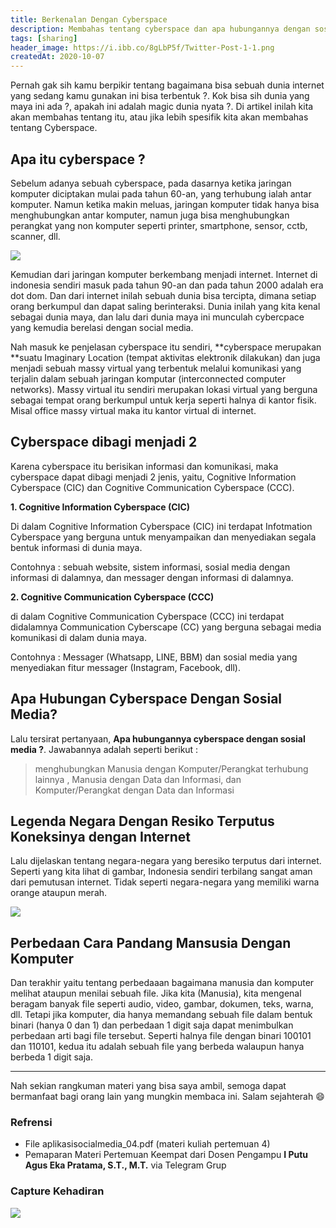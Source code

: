```yaml
---
title: Berkenalan Dengan Cyberspace
description: Membahas tentang cyberspace dan apa hubungannya dengan sosial media
tags: [sharing]
header_image: https://i.ibb.co/8gLbP5f/Twitter-Post-1-1.png
createdAt: 2020-10-07
---
```


<block-square>
    <template #text>
    Nama            : Alvin Maulana Rhusuli <br>
    NIM             : 2005551014 <br>
    Prodi           : Teknologi Informasi <br>
    Fakultas/Universitas  : Teknik/Universitas Udayana <br>
    Mata Kuliah     : Aplikasi Social Media (A) <br>
    Dosen           : I Putu Agus Eka Pratama, S.T.,M.T. <br>
    </template>
</block-square>

Pernah gak sih kamu berpikir tentang bagaimana bisa sebuah dunia internet yang sedang kamu gunakan ini bisa terbentuk ?. Kok bisa sih dunia yang maya ini ada ?, apakah ini adalah magic dunia nyata ?. Di artikel inilah kita akan membahas tentang itu, atau jika lebih spesifik kita akan membahas tentang Cyberspace.

## Apa itu cyberspace ?

Sebelum adanya sebuah cyberspace, pada dasarnya ketika jaringan komputer diciptakan mulai pada tahun 60-an, yang terhubung ialah antar komputer. Namun ketika makin meluas, jaringan komputer tidak hanya bisa menghubungkan antar komputer, namun juga bisa menghubungkan perangkat yang non komputer seperti printer, smartphone, sensor, cctb, scanner, dll.

![](https://i.ibb.co/6mzFH3z/image.png)

Kemudian dari jaringan komputer berkembang menjadi internet. Internet di indonesia sendiri masuk pada tahun 90-an dan pada tahun 2000 adalah era dot dom. Dan dari internet inilah sebuah dunia bisa tercipta, dimana setiap orang berkumpul dan dapat saling berinteraksi. Dunia inilah yang kita kenal sebagai dunia maya, dan lalu dari dunia maya ini munculah cybercpace yang kemudia berelasi dengan social media.

Nah masuk ke penjelasan cyberspace itu sendiri, **cyberspace merupakan **suatu Imaginary Location (tempat aktivitas elektronik dilakukan) dan juga menjadi sebuah massy virtual yang terbentuk melalui komunikasi yang terjalin dalam sebuah jaringan komputar (interconnected computer networks). Massy virtual itu sendiri merupakan lokasi virtual yang berguna sebagai tempat orang berkumpul untuk kerja seperti halnya di kantor fisik. Misal office massy virtual maka itu kantor virtual di internet.

## Cyberspace dibagi menjadi 2

Karena cyberspace itu berisikan informasi dan komunikasi, maka cyberspace dapat dibagi menjadi 2 jenis, yaitu, Cognitive Information Cyberspace (CIC) dan Cognitive Communication Cyberspace (CCC).

**1. Cognitive Information Cyberspace (CIC)**

Di dalam Cognitive Information Cyberspace (CIC) ini terdapat Infotmation Cyberspace yang berguna untuk menyampaikan dan menyediakan segala bentuk informasi di dunia maya.

Contohnya : sebuah website, sistem informasi, sosial media dengan informasi di dalamnya, dan messager dengan informasi di dalamnya.

**2. Cognitive Communication Cyberspace (CCC)**

di dalam Cognitive Communication Cyberspace (CCC) ini terdapat didalamnya Communication Cyberscape (CC) yang berguna sebagai media komunikasi di dalam dunia maya.

Contohnya : Messager (Whatsapp, LINE, BBM) dan sosial media yang menyediakan fitur messager (Instagram, Facebook, dll).

<block-square>
    <template #text>
    <strong>#FYI (For Your Infromation)</strong> <br>
    Pada saat ini 1 buah sosial bisa masuk ke dalam kedua kategoti di atas, tergantung dengan fitur yang sudah disediakan di dalamnya untuk para pengguna.
    </template>
</block-square>


## Apa Hubungan Cyberspace Dengan Sosial Media?

Lalu tersirat pertanyaan, **Apa hubungannya cyberspace dengan sosial media ?**. Jawabannya adalah seperti berikut : <br>
> menghubungkan Manusia dengan Komputer/Perangkat terhubung lainnya , Manusia dengan Data dan Informasi, dan Komputer/Perangkat dengan Data dan Informasi

##  Legenda Negara Dengan Resiko Terputus Koneksinya dengan Internet

Lalu dijelaskan tentang negara-negara yang beresiko terputus dari internet. Seperti yang kita lihat di gambar, Indonesia sendiri terbilang sangat aman  dari pemutusan internet. Tidak seperti negara-negara yang memiliki warna orange ataupun merah.

![](https://cdn3.vox-cdn.com/assets/4464711/world-2014.png)

## Perbedaan Cara Pandang Mansusia Dengan Komputer

Dan terakhir yaitu tentang perbedaaan bagaimana manusia dan komputer melihat ataupun menilai sebuah file. Jika kita (Manusia), kita mengenal beragam banyak file seperti audio, video, gambar, dokumen, teks, warna, dll. Tetapi jika komputer, dia hanya memandang sebuah file dalam bentuk binari (hanya 0 dan 1) dan perbedaan 1 digit saja dapat menimbulkan perbedaan arti bagi file tersebut. Seperti halnya file dengan binari 100101 dan 110101, kedua itu adalah sebuah file yang berbeda walaupun hanya berbeda 1 digit saja.

<hr>

Nah sekian rangkuman materi yang bisa saya ambil, semoga dapat bermanfaat bagi orang lain yang mungkin membaca ini. Salam sejahterah 😄



### Refrensi
- File aplikasisocialmedia_04.pdf (materi kuliah pertemuan 4)
- Pemaparan Materi Pertemuan Keempat dari Dosen Pengampu **I Putu Agus Eka Pratama, S.T., M.T.** via Telegram Grup

### Capture Kehadiran

![](https://oase.unud.ac.id/pluginfile.php/171658/assignsubmission_file/submission_files/128476/Screenshot_20201005_120045.png)
